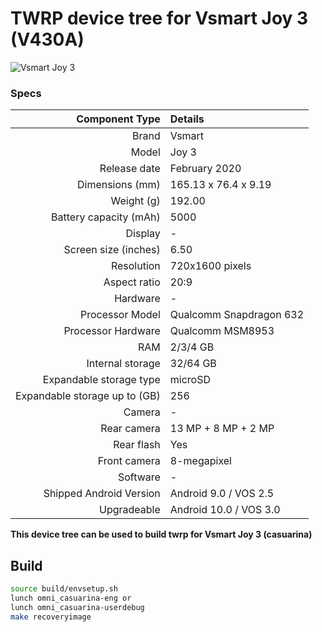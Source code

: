 # TWRP device tree for Vsmart Joy 3 (V430A)

![Vsmart Joy 3](https://cdn.tgdd.vn/Products/Images/42/217920/vsmart-joy-3-tim-400x460-400x460.png)

### Specs

Component Type | Details
--------------:|:-------
Brand | Vsmart
Model | Joy 3
Release date | February 2020
Dimensions (mm) | 165.13 x 76.4 x 9.19
Weight (g) | 192.00
Battery capacity (mAh) | 5000
Display | -
Screen size (inches) | 6.50
Resolution | 720x1600 pixels
Aspect ratio | 20:9
Hardware | -
Processor Model | Qualcomm Snapdragon 632
Processor Hardware | Qualcomm MSM8953
RAM | 2/3/4 GB
Internal storage | 32/64 GB
Expandable storage type | microSD
Expandable storage up to (GB) | 256
Camera | -
Rear camera | 13 MP + 8 MP + 2 MP
Rear flash | Yes
Front camera | 8-megapixel
Software | -
Shipped Android Version | Android 9.0 / VOS 2.5
Upgradeable | Android 10.0 / VOS 3.0

**This device tree can be used to build twrp for Vsmart Joy 3 (casuarina)**

## Build
```sh
source build/envsetup.sh
lunch omni_casuarina-eng or
lunch omni_casuarina-userdebug
make recoveryimage
```
